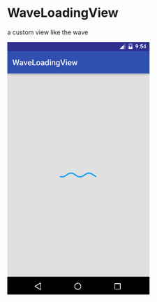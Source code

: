 # WaveLoadingView
a custom view like the wave

![Here](https://github.com/codingWang/WaveLoadingView/blob/master/gif/waveloadingview.gif)
